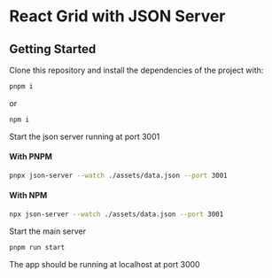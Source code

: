# React Grid with JSON Server

## Getting Started
Clone this repository and install the dependencies of the project with:

```bash
pnpm i
```
or 

```bash
npm i
```

Start the json server running at port 3001

#### With PNPM
```bash
pnpx json-server --watch ./assets/data.json --port 3001
```

#### With NPM
```bash
npx json-server --watch ./assets/data.json --port 3001
```

Start the main server
```bash
pnpm run start
```

The app should be running at localhost at port 3000